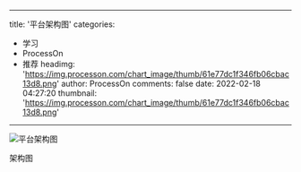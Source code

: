 
---
title: '平台架构图'
categories: 
 - 学习
 - ProcessOn
 - 推荐
headimg: 'https://img.processon.com/chart_image/thumb/61e77dc1f346fb06cbac13d8.png'
author: ProcessOn
comments: false
date: 2022-02-18 04:27:20
thumbnail: 'https://img.processon.com/chart_image/thumb/61e77dc1f346fb06cbac13d8.png'
---

<div>   
<img class="thumb" alt="平台架构图" src="https://img.processon.com/chart_image/thumb/61e77dc1f346fb06cbac13d8.png" referrerpolicy="no-referrer">
<p>架构图</p>  
</div>
            